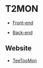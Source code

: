 # T2MON


- [Front-end](https://github.com/Mirodeon/T2MON-Front)

- [Back-end](https://github.com/Mirodeon/T2MON-Back)


## Website

- [TeeTooMon](https://teetoomon-front.onrender.com/)
